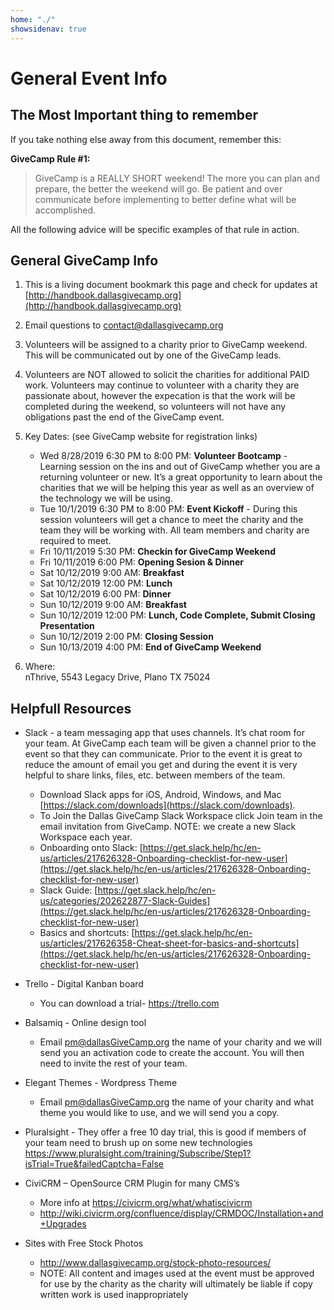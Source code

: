 ```yaml
---
home: "./"
showsidenav: true
---
```


# General Event Info

## The Most Important thing to remember

If you take nothing else away from this document, remember this:

**GiveCamp Rule #1:**

> GiveCamp is a REALLY SHORT weekend! The more you can plan and prepare, the better the weekend will go. Be patient and over communicate before implementing to better define what will be accomplished.

All the following advice will be specific examples of that rule in action. 

## General GiveCamp Info

1.	This is a living document bookmark this page and check for updates at [http://handbook.dallasgivecamp.org](http://handbook.dallasgivecamp.org)

1.	Email questions to [contact@dallasgivecamp.org](mailto:contact@dallasgivecamp.org)

1.	Volunteers will be assigned to a charity prior to GiveCamp weekend. This will be communicated out by one of the GiveCamp leads. 

1.	Volunteers are NOT allowed to solicit the charities for additional PAID work. Volunteers may continue to volunteer with a charity they are passionate about, however the expecation is that the work will be completed during the weekend, so volunteers will not have any obligations past the end of the GiveCamp event. 

1.	Key Dates: (see GiveCamp website for registration links)

    - Wed 8/28/2019 6:30 PM to 8:00 PM: **Volunteer Bootcamp** - Learning session on the ins and out of GiveCamp whether you are a returning volunteer or new.  It’s a great opportunity to learn about the charities that we will be helping this year as well as an overview of the technology we will be using.
    - Tue 10/1/2019 6:30 PM to 8:00 PM: **Event Kickoff** - During this session volunteers will get a chance to meet the charity and the team they will be working with. All team members and charity are required to meet.
    - Fri 10/11/2019 5:30 PM: **Checkin for GiveCamp Weekend**
    - Fri 10/11/2019 6:00 PM: **Opening Sesion & Dinner**
    - Sat 10/12/2019 9:00 AM: **Breakfast**
    - Sat 10/12/2019 12:00 PM: **Lunch**
    - Sat 10/12/2019 6:00 PM: **Dinner**
    - Sun 10/12/2019 9:00 AM: **Breakfast**
    - Sun 10/12/2019 12:00 PM: **Lunch, Code Complete, Submit Closing Presentation**
    - Sun 10/12/2019 2:00 PM: **Closing Session**
    - Sun 10/13/2019 4:00 PM: **End of GiveCamp Weekend** 

1.	Where:  
    nThrive, 5543 Legacy Drive, Plano TX 75024

## Helpfull Resources

- Slack - a team messaging app that uses channels. It’s chat room for your team. At GiveCamp each team will be given a channel prior to the event so that they can communicate. Prior to the event it is great to reduce the amount of email you get and during the event it is very helpful to share links, files, etc. between members of the team. 
  - Download Slack apps for iOS, Android, Windows, and Mac [https://slack.com/downloads](https://slack.com/downloads).
  - To Join the Dallas GiveCamp Slack Workspace click Join team in the email invitation from GiveCamp. NOTE: we create a new Slack Workspace each year. 
  - Onboarding onto Slack: [https://get.slack.help/hc/en-us/articles/217626328-Onboarding-checklist-for-new-user](https://get.slack.help/hc/en-us/articles/217626328-Onboarding-checklist-for-new-user)
  - Slack Guide: [https://get.slack.help/hc/en-us/categories/202622877-Slack-Guides](https://get.slack.help/hc/en-us/articles/217626328-Onboarding-checklist-for-new-user)
  - Basics and shortcuts:  [https://get.slack.help/hc/en-us/articles/217626358-Cheat-sheet-for-basics-and-shortcuts](https://get.slack.help/hc/en-us/articles/217626328-Onboarding-checklist-for-new-user)



- Trello - Digital Kanban board
  - You can download a trial- https://trello.com
- Balsamiq - Online design tool
  - Email pm@dallasGiveCamp.org the name of your charity and we will send you an activation code to create the account. You will then need to invite the rest of your team. 
- Elegant Themes - Wordpress Theme
  - Email pm@dallasGiveCamp.org the name of your charity and what theme you would like to use, and we will send you a copy.
- Pluralsight - They offer a free 10 day trial, this is good if members of your team need to brush up on some new technologies https://www.pluralsight.com/training/Subscribe/Step1?isTrial=True&failedCaptcha=False
- CiviCRM – OpenSource CRM Plugin for many CMS’s
  - More info at https://civicrm.org/what/whatiscivicrm
  - http://wiki.civicrm.org/confluence/display/CRMDOC/Installation+and+Upgrades
- Sites with Free Stock Photos
  - http://www.dallasgivecamp.org/stock-photo-resources/
  - NOTE: All content and images used at the event must be approved for use by the charity as the charity will ultimately be liable if copy written work is used inappropriately

